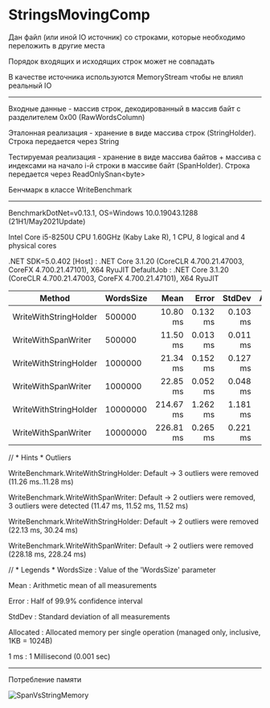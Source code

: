 # StringsMovingComp

Дан файл (или иной IO источник) со строками, которые необходимо переложить в другие места

Порядок входящих и исходящих строк может не совпадать

В качестве источника используются MemoryStream чтобы не влиял реальный IO

----------------------------------------------------------------------------------------------------------

Входные данные - массив строк, декодированный в массив байт с разделителем 0x00 (RawWordsColumn) 

Эталонная реализация - хранение в виде массива строк (StringHolder). Строка передается через String

Тестируемая реализация - хранение в виде массива байтов + массива с индексами на начало i-й строки в массиве байт (SpanHolder). Строка передается через ReadOnlySnan\<byte\>

Бенчмарк в классе WriteBenchmark

----------------------------------------------------------------------------------------------------------

BenchmarkDotNet=v0.13.1, OS=Windows 10.0.19043.1288 (21H1/May2021Update)

Intel Core i5-8250U CPU 1.60GHz (Kaby Lake R), 1 CPU, 8 logical and 4 physical cores

.NET SDK=5.0.402
  [Host]     : .NET Core 3.1.20 (CoreCLR 4.700.21.47003, CoreFX 4.700.21.47101), X64 RyuJIT
  DefaultJob : .NET Core 3.1.20 (CoreCLR 4.700.21.47003, CoreFX 4.700.21.47101), X64 RyuJIT


|                Method | WordsSize |      Mean |    Error |   StdDev | Allocated |
|---------------------- |---------- |----------:|---------:|---------:|----------:|
| WriteWithStringHolder |    500000 |  10.80 ms | 0.132 ms | 0.103 ms |   5,328 B |
|   WriteWithSpanWriter |    500000 |  11.50 ms | 0.013 ms | 0.011 ms |      32 B |
| WriteWithStringHolder |   1000000 |  21.34 ms | 0.152 ms | 0.127 ms |   5,328 B |
|   WriteWithSpanWriter |   1000000 |  22.85 ms | 0.052 ms | 0.048 ms |      32 B |
| WriteWithStringHolder |  10000000 | 214.67 ms | 1.262 ms | 1.181 ms |   5,741 B |
|   WriteWithSpanWriter |  10000000 | 226.81 ms | 0.265 ms | 0.221 ms |   1,384 B |

// * Hints *
Outliers

  WriteBenchmark.WriteWithStringHolder: Default -> 3 outliers were removed (11.26 ms..11.28 ms)
  
  WriteBenchmark.WriteWithSpanWriter: Default   -> 2 outliers were removed, 3 outliers were detected (11.47 ms, 11.52 ms, 11.52 ms)
  
  WriteBenchmark.WriteWithStringHolder: Default -> 2 outliers were removed (22.13 ms, 30.24 ms)
  
  WriteBenchmark.WriteWithSpanWriter: Default   -> 2 outliers were removed (228.18 ms, 228.24 ms)

// * Legends *
  WordsSize : Value of the 'WordsSize' parameter
  
  Mean      : Arithmetic mean of all measurements
  
  Error     : Half of 99.9% confidence interval
  
  StdDev    : Standard deviation of all measurements
  
  Allocated : Allocated memory per single operation (managed only, inclusive, 1KB = 1024B)
  
  1 ms      : 1 Millisecond (0.001 sec)
  
  
----------------------------------------------------------------------------------------------------------

Потребление памяти

![SpanVsStringMemory](https://user-images.githubusercontent.com/23265895/140976184-3351cd5c-fbbf-4ea4-be31-23e64efc8692.JPG) 
